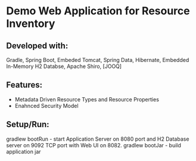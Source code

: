 # Demo Web Application for Resource Inventory

## Developed with:
Gradle, Spring Boot, Embeded Tomcat, Spring Data, Hibernate, Embedded In-Memory H2 Databse, Apache Shiro, [JOOQ]

## Features:
- Metadata Driven Resource Types and Resource Properties
- Enahnced Security Model

## Setup/Run:
gradlew bootRun - start Application Server on 8080 port and H2 Database server on 9092 TCP port with Web UI on 8082.
gradlew bootJar - build application jar

